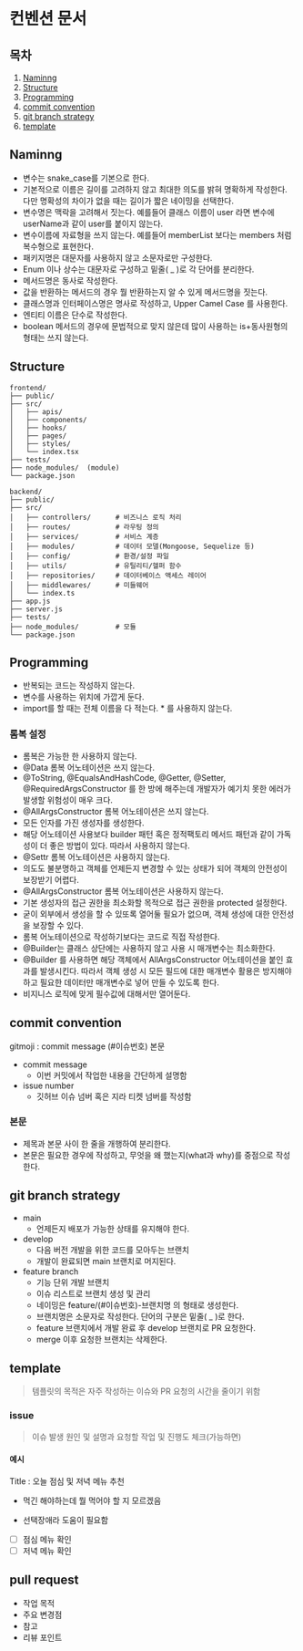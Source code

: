 # 컨벤션 문서

## 목차
1. [Naminng](#naminng)
2. [Structure](#structure)
3. [Programming](#programming)
4. [commit convention](#commit-convention)
5. [git branch strategy](#git-branch-strategy)
6. [template](#template)

## Naminng
- 변수는 snake_case를 기본으로 한다.
- 기본적으로 이름은 길이를 고려하지 않고 최대한 의도를 밝혀 명확하게 작성한다. 다만 명확성의 차이가 없을 때는 길이가 짧은 네이밍을 선택한다.
- 변수명은 맥락을 고려해서 짓는다. 예를들어 클래스 이름이 user 라면 변수에 userName과 같이 user를 붙이지 않는다.
- 변수이름에 자료형을 쓰지 않는다. 예를들어 memberList 보다는 members 처럼 복수형으로 표현한다.
- 패키지명은 대문자를 사용하지 않고 소문자로만 구성한다.
- Enum 이나 상수는 대문자로 구성하고 밑줄( _ )로 각 단어를 분리한다.
- 메서드명은 동사로 작성한다.
- 값을 반환하는 메서드의 경우 뭘 반환하는지 알 수 있게 메서드명을 짓는다.
- 클래스명과 인터페이스명은 명사로 작성하고, Upper Camel Case 를 사용한다.
- 엔티티 이름은 단수로 작성한다.
- boolean 메서드의 경우에 문법적으로 맞지 않은데 많이 사용하는 is+동사원형의 형태는 쓰지 않는다.

## Structure
```
frontend/
├── public/
├── src/
│   ├── apis/
│   ├── components/
│   ├── hooks/
│   ├── pages/
│   ├── styles/
│   └── index.tsx
├── tests/
├── node_modules/  (module)
└── package.json
```

```
backend/
├── public/
├── src/
│   ├── controllers/      # 비즈니스 로직 처리
│   ├── routes/           # 라우팅 정의
│   ├── services/         # 서비스 계층
│   ├── modules/          # 데이터 모델(Mongoose, Sequelize 등)
│   ├── config/           # 환경/설정 파일
│   ├── utils/            # 유틸리티/헬퍼 함수
│   ├── repositories/     # 데이터베이스 액세스 레이어
│   ├── middlewares/      # 미들웨어
│   └── index.ts
├── app.js
├── server.js
├── tests/
├── node_modules/         # 모듈
└── package.json
```


## Programming
- 반복되는 코드는 작성하지 않는다.
- 변수를 사용하는 위치에 가깝게 둔다.
- import를 할 때는 전체 이름을 다 적는다. * 를 사용하지 않는다.
### 롬복 설정
- 롬복은 가능한 한 사용하지 않는다.
- @Data 롬복 어노테이션은 쓰지 않는다.
- @ToString, @EqualsAndHashCode, @Getter, @Setter, @RequiredArgsConstructor 를 한 방에 해주는데 개발자가 예기치 못한 에러가 발생할 위험성이 매우 크다.
- @AllArgsConstructor 롬복 어노테이션은 쓰지 않는다.
- 모든 인자를 가진 생성자를 생성한다.
- 해당 어노테이션 사용보다 builder 패턴 혹은 정적팩토리 메서드 패턴과 같이 가독성이 더 좋은 방법이 있다. 따라서 사용하지 않는다.
- @Settr 롬복 어노테이션은 사용하지 않는다.
- 의도도 불분명하고 객체를 언제든지 변경할 수 있는 상태가 되어 객체의 안전성이 보장받기 어렵다.
- @AllArgsConstructor 롬복 어노테이션은 사용하지 않는다.
- 기본 생성자의 접근 권한을 최소화할 목적으로 접근 권한을 protected 설정한다.
- 굳이 외부에서 생성을 할 수 있또록 열어둘 필요가 없으며, 객체 생성에 대한 안전성을 보장할 수 있다.
- 롬복 어노테이션으로 작성하기보다는 코드로 직접 작성한다.
- @Builder는 클래스 상단에는 사용하지 않고 사용 시 매개변수는 최소화한다.
- @Builder 를 사용하면 해당 객체에서 AllArgsConstructor 어노테이션을 붙인 효과를 발생시킨다. 따라서 객체 생성 시 모든 필드에 대한 매개변수 활용은 방지해야하고 필요한 데이터만 매개변수로 넣어 만들 수 있도록 한다.
- 비지니스 로직에 맞게 필수값에 대해서만 열어둔다.

## commit convention
gitmoji : commit message (#이슈번호)
본문
- commit message
  - 이번 커밋에서 작업한 내용을 간단하게 설명함
- issue number
  - 깃허브 이슈 넘버 혹은 지라 티켓 넘버를 작성함

### 본문
- 제목과 본문 사이 한 줄을 개행하여 분리한다.
- 본문은 필요한 경우에 작성하고, 무엇을 왜 했는지(what과 why)를 중점으로 작성한다.

## git branch strategy
- main
  - 언제든지 배포가 가능한 상태를 유지해야 한다.
- develop
  - 다음 버전 개발을 위한 코드를 모아두는 브랜치
  - 개발이 완료되면 main 브랜치로 머지된다.
- feature branch
  - 기능 단위 개발 브랜치
  - 이슈 리스트로 브랜치 생성 및 관리
  - 네이밍은 feature/(#이슈번호)-브랜치명 의 형태로 생성한다.
  - 브랜치명은 소문자로 작성한다. 단어의 구분은 밑줄( _ )로 한다.
  - feature 브랜치에서 개발 완료 후 develop 브랜치로 PR 요청한다.
  - merge 이후 요청한 브랜치는 삭제한다.

## template
> 템플릿의 목적은 자주 작성하는 이슈와 PR 요청의 시간을 줄이기 위함

### issue
> 이슈 발생 원인 및 설명과 요청할 작업 및 진행도 체크(가능하면)

#### 예시
Title : 오늘 점심 및 저녁 메뉴 추천

- 먹긴 해야하는데 뭘 먹어야 할 지 모르겠음

- 선택장애라 도움이 필요함

- [ ] 점심 메뉴 확인
- [ ] 저녁 메뉴 확인
## pull request
- 작업 목적
- 주요 변경점
- 참고
- 리뷰 포인트